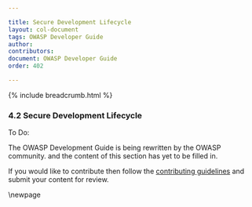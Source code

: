 ```yaml
---

title: Secure Development Lifecycle
layout: col-document
tags: OWASP Developer Guide
author:
contributors:
document: OWASP Developer Guide
order: 402

---
```


{% include breadcrumb.html %}

### 4.2 Secure Development Lifecycle

To Do:

The OWASP Development Guide is being rewritten by the OWASP community.
and the content of this section has yet to be filled in.

If you would like to contribute then follow the
[contributing guidelines](https://github.com/OWASP/www-project-developer-guide/blob/main/contributing.md)
and submit your content for review.

\newpage
